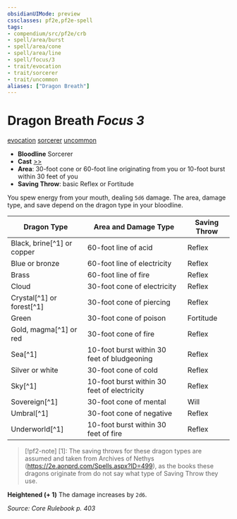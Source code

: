 ```yaml
---
obsidianUIMode: preview
cssclasses: pf2e,pf2e-spell
tags:
- compendium/src/pf2e/crb
- spell/area/burst
- spell/area/cone
- spell/area/line
- spell/focus/3
- trait/evocation
- trait/sorcerer
- trait/uncommon
aliases: ["Dragon Breath"]
---
```

# Dragon Breath *Focus 3*   
[evocation](rules/traits/evocation.md "Evocation School Trait")  [sorcerer](rules/traits/sorcerer.md "Sorcerer Class Trait")  [uncommon](rules/traits/uncommon.md "Uncommon Rarity Trait")  

- **Bloodline** Sorcerer
- **Cast** [>>](rules/core-rulebook/chapter-9-playing-the-game.md#Actions "Two-Action") 
- **Area**: 30-foot cone or 60-foot line originating from you or 10-foot burst within 30 feet of you
- **Saving Throw**:  basic Reflex or Fortitude

You spew energy from your mouth, dealing `5d6` damage. The area, damage type, and save depend on the dragon type in your bloodline.

| Dragon Type | Area and Damage Type | Saving Throw |
|-------------|----------------------|--------------|
| Black, brine[^1] or copper | 60-foot line of acid | Reflex |
| Blue or bronze | 60-foot line of electricity | Reflex |
| Brass | 60-foot line of fire | Reflex |
| Cloud | 30-foot cone of electricity | Reflex |
| Crystal[^1] or forest[^1] | 30-foot cone of piercing | Reflex |
| Green | 30-foot cone of poison | Fortitude |
| Gold, magma[^1] or red | 30-foot cone of fire | Reflex |
| Sea[^1] | 10-foot burst within 30 feet of bludgeoning | Reflex |
| Silver or white | 30-foot cone of cold | Reflex |
| Sky[^1] | 10-foot burst within 30 feet of electricity | Reflex |
| Sovereign[^1] | 30-foot cone of mental | Will |
| Umbral[^1] | 30-foot cone of negative | Reflex |
| Underworld[^1] | 10-foot burst within 30 feet of fire | Reflex |

> [!pf2-note]
> [1]:  The saving throws for these dragon types are assumed and taken from Archives of Nethys (https://2e.aonprd.com/Spells.aspx?ID=499), as the books these dragons originate from do not say what type of Saving Throw they use.

**Heightened (+ 1)** The damage increases by `2d6`.

*Source: Core Rulebook p. 403*